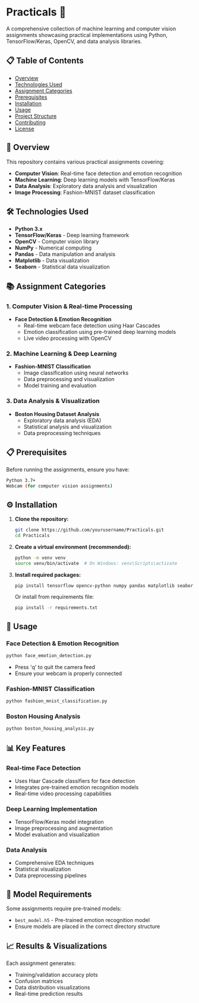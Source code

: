 # Practicals 🚀

A comprehensive collection of machine learning and computer vision assignments showcasing practical implementations using Python, TensorFlow/Keras, OpenCV, and data analysis libraries.

## 📋 Table of Contents
- [Overview](#overview)
- [Technologies Used](#technologies-used)
- [Assignment Categories](#assignment-categories)
- [Prerequisites](#prerequisites)
- [Installation](#installation)
- [Usage](#usage)
- [Project Structure](#project-structure)
- [Contributing](#contributing)
- [License](#license)

## 🎯 Overview

This repository contains various practical assignments covering:
- **Computer Vision**: Real-time face detection and emotion recognition
- **Machine Learning**: Deep learning models with TensorFlow/Keras
- **Data Analysis**: Exploratory data analysis and visualization
- **Image Processing**: Fashion-MNIST dataset classification

## 🛠️ Technologies Used

- **Python 3.x**
- **TensorFlow/Keras** - Deep learning framework
- **OpenCV** - Computer vision library
- **NumPy** - Numerical computing
- **Pandas** - Data manipulation and analysis
- **Matplotlib** - Data visualization
- **Seaborn** - Statistical data visualization

## 📚 Assignment Categories

### 1. Computer Vision & Real-time Processing
- **Face Detection & Emotion Recognition**
  - Real-time webcam face detection using Haar Cascades
  - Emotion classification using pre-trained deep learning models
  - Live video processing with OpenCV

### 2. Machine Learning & Deep Learning
- **Fashion-MNIST Classification**
  - Image classification using neural networks
  - Data preprocessing and visualization
  - Model training and evaluation

### 3. Data Analysis & Visualization
- **Boston Housing Dataset Analysis**
  - Exploratory data analysis (EDA)
  - Statistical analysis and visualization
  - Data preprocessing techniques

## 📋 Prerequisites

Before running the assignments, ensure you have:

```bash
Python 3.7+
Webcam (for computer vision assignments)
```

## ⚙️ Installation

1. **Clone the repository:**
   ```bash
   git clone https://github.com/yourusername/Practicals.git
   cd Practicals
   ```

2. **Create a virtual environment (recommended):**
   ```bash
   python -m venv venv
   source venv/bin/activate  # On Windows: venv\Scripts\activate
   ```

3. **Install required packages:**
   ```bash
   pip install tensorflow opencv-python numpy pandas matplotlib seaborn scikit-learn
   ```

   Or install from requirements file:
   ```bash
   pip install -r requirements.txt
   ```

## 🚀 Usage

### Face Detection & Emotion Recognition
```bash
python face_emotion_detection.py
```
- Press 'q' to quit the camera feed
- Ensure your webcam is properly connected

### Fashion-MNIST Classification
```bash
python fashion_mnist_classification.py
```

### Boston Housing Analysis
```bash
python boston_housing_analysis.py
```

## 📊 Key Features

### Real-time Face Detection
- Uses Haar Cascade classifiers for face detection
- Integrates pre-trained emotion recognition models
- Real-time video processing capabilities

### Deep Learning Implementation
- TensorFlow/Keras model integration
- Image preprocessing and augmentation
- Model evaluation and visualization

### Data Analysis
- Comprehensive EDA techniques
- Statistical visualization
- Data preprocessing pipelines

## 🔧 Model Requirements

Some assignments require pre-trained models:
- `best_model.h5` - Pre-trained emotion recognition model
- Ensure models are placed in the correct directory structure

## 📈 Results & Visualizations

Each assignment generates:
- Training/validation accuracy plots
- Confusion matrices
- Data distribution visualizations
- Real-time prediction results
